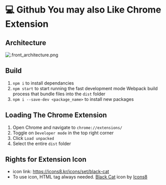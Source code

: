 # 💻 Github You may also Like Chrome Extension

## Architecture
![.front_architecture.png](https://user-images.githubusercontent.com/77298353/172318471-8b156d2b-91eb-44e8-81c7-97b496f773be.png)

## Build

1. `npm i` to install dependancies
2. `npm start` to start running the fast development mode Webpack build process that bundle files into the `dist` folder
3. `npm i --save-dev <package_name>` to install new packages

## Loading The Chrome Extension

1. Open Chrome and navigate to `chrome://extensions/`
2. Toggle on `Developer mode` in the top right corner
3. Click `Load unpacked`
4. Select the entire `dist` folder

## Rights for Extension Icon 
* icon link: https://icons8.kr/icons/set/black-cat
* To use icon, HTML tag always needed.
<a target="_blank" href="https://icons8.com/icon/ioK5DV1dWIhO/black-cat">Black Cat</a> icon by <a target="_blank" href="https://icons8.com">Icons8</a>
